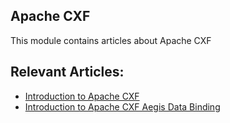 ## Apache CXF

This module contains articles about Apache CXF

## Relevant Articles:

- [Introduction to Apache CXF](https://www.baeldung.com/introduction-to-apache-cxf)
- [Introduction to Apache CXF Aegis Data Binding](https://www.baeldung.com/aegis-data-binding-in-apache-cxf)
